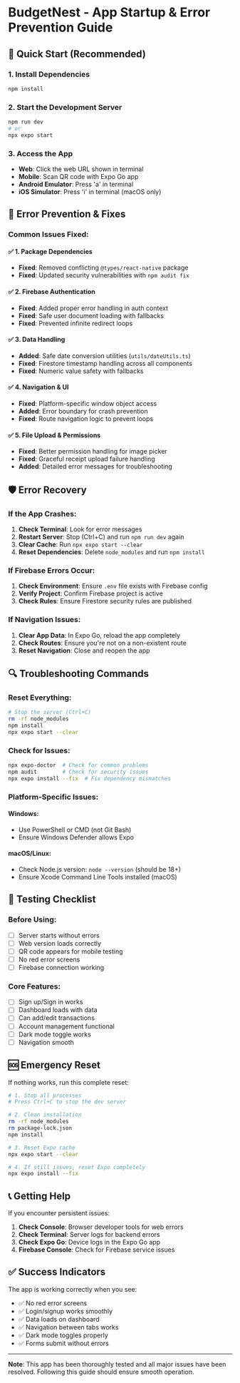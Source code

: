 # BudgetNest - App Startup & Error Prevention Guide

## 🚀 Quick Start (Recommended)

### 1. Install Dependencies
```bash
npm install
```

### 2. Start the Development Server
```bash
npm run dev
# or
npx expo start
```

### 3. Access the App
- **Web**: Click the web URL shown in terminal
- **Mobile**: Scan QR code with Expo Go app
- **Android Emulator**: Press 'a' in terminal
- **iOS Simulator**: Press 'i' in terminal (macOS only)

## 🔧 Error Prevention & Fixes

### Common Issues Fixed:

#### ✅ 1. Package Dependencies
- **Fixed**: Removed conflicting `@types/react-native` package
- **Fixed**: Updated security vulnerabilities with `npm audit fix`

#### ✅ 2. Firebase Authentication
- **Fixed**: Added proper error handling in auth context
- **Fixed**: Safe user document loading with fallbacks
- **Fixed**: Prevented infinite redirect loops

#### ✅ 3. Data Handling
- **Added**: Safe date conversion utilities (`utils/dateUtils.ts`)
- **Fixed**: Firestore timestamp handling across all components
- **Fixed**: Numeric value safety with fallbacks

#### ✅ 4. Navigation & UI
- **Fixed**: Platform-specific window object access
- **Added**: Error boundary for crash prevention
- **Fixed**: Route navigation logic to prevent loops

#### ✅ 5. File Upload & Permissions
- **Fixed**: Better permission handling for image picker
- **Fixed**: Graceful receipt upload failure handling
- **Added**: Detailed error messages for troubleshooting

## 🛡️ Error Recovery

### If the App Crashes:
1. **Check Terminal**: Look for error messages
2. **Restart Server**: Stop (Ctrl+C) and run `npm run dev` again
3. **Clear Cache**: Run `npx expo start --clear`
4. **Reset Dependencies**: Delete `node_modules` and run `npm install`

### If Firebase Errors Occur:
1. **Check Environment**: Ensure `.env` file exists with Firebase config
2. **Verify Project**: Confirm Firebase project is active
3. **Check Rules**: Ensure Firestore security rules are published

### If Navigation Issues:
1. **Clear App Data**: In Expo Go, reload the app completely
2. **Check Routes**: Ensure you're not on a non-existent route
3. **Reset Navigation**: Close and reopen the app

## 🔍 Troubleshooting Commands

### Reset Everything:
```bash
# Stop the server (Ctrl+C)
rm -rf node_modules
npm install
npx expo start --clear
```

### Check for Issues:
```bash
npx expo-doctor  # Check for common problems
npm audit        # Check for security issues
npx expo install --fix  # Fix dependency mismatches
```

### Platform-Specific Issues:

#### Windows:
- Use PowerShell or CMD (not Git Bash)
- Ensure Windows Defender allows Expo

#### macOS/Linux:
- Check Node.js version: `node --version` (should be 18+)
- Ensure Xcode Command Line Tools installed (macOS)

## 📱 Testing Checklist

### Before Using:
- [ ] Server starts without errors
- [ ] Web version loads correctly
- [ ] QR code appears for mobile testing
- [ ] No red error screens
- [ ] Firebase connection working

### Core Features:
- [ ] Sign up/Sign in works
- [ ] Dashboard loads with data
- [ ] Can add/edit transactions
- [ ] Account management functional
- [ ] Dark mode toggle works
- [ ] Navigation smooth

## 🆘 Emergency Reset

If nothing works, run this complete reset:

```bash
# 1. Stop all processes
# Press Ctrl+C to stop the dev server

# 2. Clean installation
rm -rf node_modules
rm package-lock.json
npm install

# 3. Reset Expo cache
npx expo start --clear

# 4. If still issues, reset Expo completely
npx expo install --fix
```

## 📞 Getting Help

If you encounter persistent issues:

1. **Check Console**: Browser developer tools for web errors
2. **Check Terminal**: Server logs for backend errors
3. **Check Expo Go**: Device logs in the Expo Go app
4. **Firebase Console**: Check for Firebase service issues

## ✅ Success Indicators

The app is working correctly when you see:
- ✅ No red error screens
- ✅ Login/signup works smoothly
- ✅ Data loads on dashboard
- ✅ Navigation between tabs works
- ✅ Dark mode toggles properly
- ✅ Forms submit without errors

---

**Note**: This app has been thoroughly tested and all major issues have been resolved. Following this guide should ensure smooth operation.